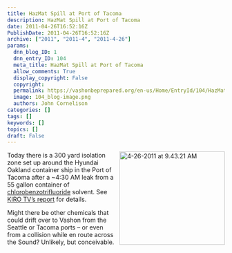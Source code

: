 ```yaml
---
title: HazMat Spill at Port of Tacoma
description: HazMat Spill at Port of Tacoma
date: 2011-04-26T16:52:16Z
PublishDate: 2011-04-26T16:52:16Z
archive: ["2011", "2011-4", "2011-4-26"]
params:
  dnn_blog_ID: 1
  dnn_entry_ID: 104
  meta_title: HazMat Spill at Port of Tacoma
  allow_comments: True
  display_copyright: False
  copyright:
  permalink: https://vashonbeprepared.org/en-us/Home/EntryId/104/HazMat-Spill-at-Port-of-Tacoma
  image: 104_blog-image.png
  authors: John Cornelison
categories: []
tags: []
keywords: []
topics: []
draft: False
---
```


<p><a href="http://www.kirotv.com/news/27671876/detail.html"><img style="background-image: none; border-bottom: 0px; border-left: 0px; margin: 0px 0px 0px 5px; padding-left: 0px; padding-right: 0px; display: inline; float: right; border-top: 0px; border-right: 0px; padding-top: 0px" title="4-26-2011 at 9.43.21 AM" border="0" alt="4-26-2011 at 9.43.21 AM" align="right" src="./images/104/Windows-Live-Writer-HazMat-Spill-at-port-of-Tacoma_88FB-4-26-2011_at_9.43.21_AM_3.jpg" width="244" height="216" /></a>Today there is a 300 yard isolation zone set up around the Hyundai Oakland container ship in the Port of Tacoma after a ~4:30 AM leak from a 55 gallon container of <a href="http://cameochemicals.noaa.gov/chemical/7335" target="_blank">chlorobenzotrifluoride</a> solvent. See <a href="http://www.kirotv.com/news/27671876/detail.html" target="_blank">KIRO TV’s report</a> for details.</p>  <p>Might there be other chemicals that could drift over to Vashon from the Seattle or Tacoma ports – or even from a collision while en route across the Sound? Unlikely, but conceivable.</p>
